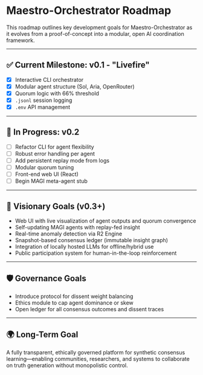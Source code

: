 # Maestro-Orchestrator Roadmap

This roadmap outlines key development goals for Maestro-Orchestrator as it evolves from a proof-of-concept into a modular, open AI coordination framework.

---

## ✅ Current Milestone: v0.1 - "Livefire"

- [x] Interactive CLI orchestrator
- [x] Modular agent structure (Sol, Aria, OpenRouter)
- [x] Quorum logic with 66% threshold
- [x] `.jsonl` session logging
- [x] `.env` API management

---

## 🚧 In Progress: v0.2

- [ ] Refactor CLI for agent flexibility
- [ ] Robust error handling per agent
- [ ] Add persistent replay mode from logs
- [ ] Modular quorum tuning
- [ ] Front-end web UI (React)
- [ ] Begin MAGI meta-agent stub

---

## 🧠 Visionary Goals (v0.3+)

- Web UI with live visualization of agent outputs and quorum convergence
- Self-updating MAGI agents with replay-fed insight
- Real-time anomaly detection via R2 Engine
- Snapshot-based consensus ledger (immutable insight graph)
- Integration of locally hosted LLMs for offline/hybrid use
- Public participation system for human-in-the-loop reinforcement

---

## 🛡️ Governance Goals

- Introduce protocol for dissent weight balancing
- Ethics module to cap agent dominance or skew
- Open ledger for all consensus outcomes and dissent traces

---

## 🌍 Long-Term Goal

A fully transparent, ethically governed platform for synthetic consensus learning—enabling communities, researchers, and systems to collaborate on truth generation without monopolistic control.

